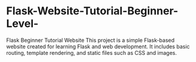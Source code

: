 # Flask-Website-Tutorial-Beginner-Level-
Flask Beginner Tutorial Website This project is a simple Flask-based website created for learning Flask and web development. It includes basic routing, template rendering, and static files such as CSS and images.
